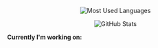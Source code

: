 <p align="center"><img src="https://github-readme-stats.vercel.app/api/top-langs/?username=orginux&layout=compact&hide=html&theme=tokyonight" alt="Most Used Languages" /></p>

<p align="center"><img src="https://github-readme-stats.vercel.app/api?username=orginux&layout=compact&show_icons=true&count_private=true&theme=tokyonight&show=reviews&hide_rank=false&rank_icon=github" alt="GitHub Stats" /></p>

**Currently I'm working on:**
